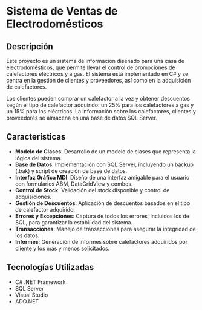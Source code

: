# Sistema de Ventas de Electrodomésticos

## Descripción

Este proyecto es un sistema de información diseñado para una casa de electrodomésticos, que permite llevar el control de promociones de calefactores eléctricos y a gas. El sistema está implementado en C# y se centra en la gestión de clientes y proveedores, así como en la adquisición de calefactores.

Los clientes pueden comprar un calefactor a la vez y obtener descuentos según el tipo de calefactor adquirido: un 25% para los calefactores a gas y un 15% para los eléctricos. La información sobre los calefactores, clientes y proveedores se almacena en una base de datos SQL Server.

## Características

- **Modelo de Clases**: Desarrollo de un modelo de clases que representa la lógica del sistema.
- **Base de Datos**: Implementación con SQL Server, incluyendo un backup (.bak) y script de creación de base de datos.
- **Interfaz Gráfica MDI**: Diseño de una interfaz amigable para el usuario con formularios ABM, DataGridView y combos.
- **Control de Stock**: Validación del stock disponible y control de adquisiciones.
- **Gestión de Descuentos**: Aplicación de descuentos basados en el tipo de calefactor adquirido.
- **Errores y Excepciones**: Captura de todos los errores, incluidos los de SQL, para garantizar la estabilidad del sistema.
- **Transacciones**: Manejo de transacciones para asegurar la integridad de los datos.
- **Informes**: Generación de informes sobre calefactores adquiridos por cliente y los más y menos solicitados.

## Tecnologías Utilizadas

- C# .NET Framework
- SQL Server
- Visual Studio
- ADO.NET

